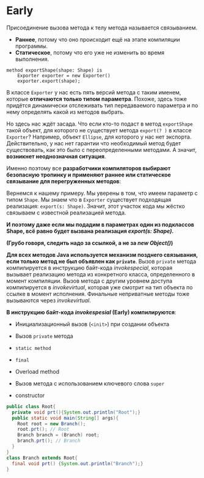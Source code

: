 # Early
Присоединение вызова метода к телу метода называется связыванием.

- **Раннее**, потому что оно происходит ещё на этапе компиляции программы.
- **Статическое**, потому что его уже не изменить во время выполнения.
```
method exportShape(shape: Shape) is
    Exporter exporter = new Exporter()
    exporter.export(shape);
```
 В классе `Exporter` у нас есть пять версий метода с таким именем, которые **отличаются только типом параметра**. Похоже, здесь тоже придётся динамически отслеживать тип передаваемого параметра и по нему определять какой из методов выбрать.

Но здесь нас ждёт засада. Что если кто-то подаст в метод `exportShape` такой объект, для которого не существует метода `export(? )` в классе  `Exporter`? Например, объект `Ellipse`, для которого у нас нет экспорта. Действительно, у нас нет гарантии что необходимый метод будет существовать, как это было с переопределенными методами. А значит, **возникнет неоднозначная ситуация**.

Именно поэтому все **разработчики компиляторов выбирают безопасную тропинку и применяют раннее или статическое связывание для перегруженных методов**:

Вернемся к нашему примеру. Мы уверены в том, что имеем параметр с типом `Shape`. Мы знаем что в `Exporter` существует подходящая реализация: `export(s: Shape)`. Значит, этот участок кода мы жёстко связываем с известной реализацией метода.

**И поэтому даже если мы подадим в параметрах один из подклассов Shape, всё равно будет вызвана реализация *export(s: Shape).***

**(Грубо говоря, следить надо за ссылкой, а не за *new Object()*)**

**Для всех методов Java используется механизм позднего связывания, если только метод не был объявлен как `private`**. Вызов `private` метода компилируется в инструкцию байт-кода *invokespecial*, которая вызывает реализацию метода из конкретного класса, определенного в момент компиляции. Вызов метода с другим уровнем доступа компилируется в *invokevirtual*, которая уже смотрит на тип объекта по ссылке в момент исполнения. Финальные неприватные методы тоже вызываются через *invokevirtual*.

**В инструкцию байт-кода *invokespesial* (Early) компилируются**:

- Инициализационный вызов (`<init>`) при создании объекта

- Вызов `private` метода

- `static method`

- `final`

- Overload method

- Вызов метода с использованием ключевого слова `super`

- constructor


```java
public class Root{
  private void prt(){System.out.println("Root");}
  public static void main(String[] args){
    Root root = new Branch();
    root.prt(); // Root
    Branch branch = (Branch) root;
    branch.prt(); // Branch
  }
}
class Branch extends Root{
  final void prt() {System.out.println("Branch");}
}
```